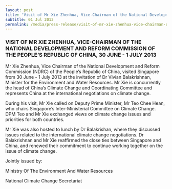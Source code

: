 ```yaml
---
layout: post
title: 'Visit of Mr Xie Zhenhua, Vice-Chairman of the National Development and Reform Commission of the People’s Republic Of China, 30 June - 1 July 2013'
subtitle: 01 Jul 2013
permalink: /media/press-release/visit-of-mr-xie-zhenhua-vice-chairman-of-the-national-development-and-reform-commission-of-the-people-s-republic-of-china-30-june---1-july-2013
---
```


### VISIT OF MR XIE ZHENHUA, VICE-CHAIRMAN OF THE NATIONAL DEVELOPMENT AND REFORM COMMISSION OF THE PEOPLE’S REPUBLIC OF CHINA, 30 JUNE - 1 JULY 2013

Mr Xie Zhenhua, Vice Chairman of the National Development and Reform Commission (NDRC) of the People’s Republic of China, visited Singapore from 30 June - 1 July 2013 at the invitation of Dr Vivian Balakrishnan, Minister for the Environment and Water Resources. Mr Xie is concurrently the head of China’s Climate Change and Coordinating Committee and represents China at the international negotiations on climate change.

During his visit, Mr Xie called on Deputy Prime Minister, Mr Teo Chee Hean, who chairs Singapore’s Inter-Ministerial Committee on Climate Change. DPM Teo and Mr Xie exchanged views on climate change issues and priorities for both countries.

Mr Xie was also hosted to lunch by Dr Balakrishan, where they discussed issues related to the international climate change negotiations. Dr Balakrishnan and Mr Xie reaffirmed the close ties between Singapore and China, and renewed their commitment to continue working together on the issue of climate change.

Jointly issued by:

Ministry Of The Environment And Water Resources

National Climate Change Secretariat
